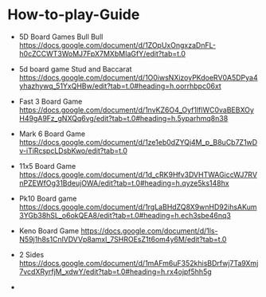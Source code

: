 # How-to-play-Guide

- 5D Board Games Bull Bull
https://docs.google.com/document/d/1ZOpUxOngxzaDnFL-h0cZCCWT3WoMJ7FpX7MXbMIaGfY/edit?tab=t.0

- 5d board game Stud and Baccarat
  https://docs.google.com/document/d/1O0iwsNXizoyPKdoeRV0A5DPya4yhazhywq_51YxQHBw/edit?tab=t.0#heading=h.oorrhbpc06xt

- Fast 3 Board Game
https://docs.google.com/document/d/1nvKZ6O4_Oyf1lflWC0vaBEBXOyH49gA9Fz_gNXQq6vg/edit?tab=t.0#heading=h.5yparhmq8n38

- Mark 6 Board Game
https://docs.google.com/document/d/1ze1eb0dZYQj4M_p_B8uCb7Z1wDv-iTiRcspcLDsbKwo/edit?tab=t.0

- 11x5 Board Game
https://docs.google.com/document/d/1d_cRK9Hfv3DVHTWAGiccWJ7RVnPZEWfOg31BdeujOWA/edit?tab=t.0#heading=h.qyze5ks148hx

- Pk10 Board game
https://docs.google.com/document/d/1rgLaBHdZQ8X9wnHD92ihsAKum3YGb38hSL_o6okQEA8/edit?tab=t.0#heading=h.ech3sbe46nq3

- Keno Board Game
https://docs.google.com/document/d/1ls-N59j1h8s1CnlVDVVp8amxl_7SHROEsZ1t6om4y6M/edit?tab=t.0

- 2 Sides
https://docs.google.com/document/d/1mAFm6uF352khisBDrfwj7Ta9Xmj7vcdXRyrfjM_xdwY/edit?tab=t.0#heading=h.rx4ojpf5hh5g

- 


